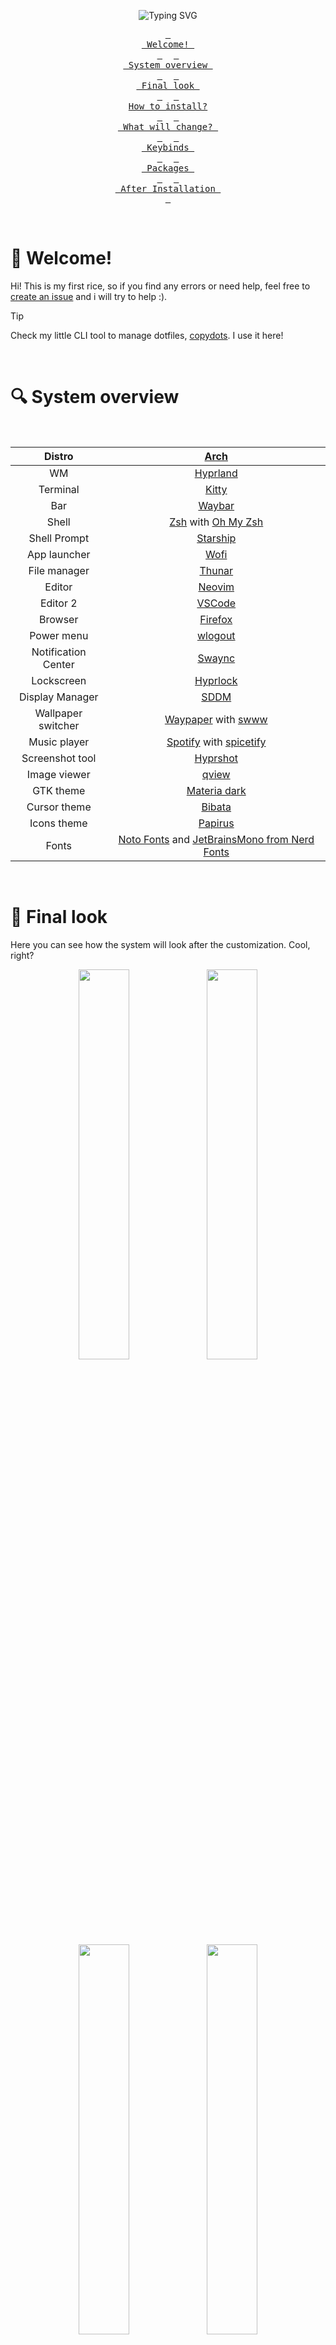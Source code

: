 <div align="center">
  
![Typing SVG](https://readme-typing-svg.demolab.com?font=Bitcount+Grid+Single&pause=1000&color=DCDCDC&center=true&vCenter=true&random=true&width=435&lines=Welcome+to+my+dotfiles!;Are+you+reading+this%3F;I+use+Arch+BTW!)

<a href="#welcome"><kbd> <br> Welcome! <br> </kbd></a>&ensp;&ensp;
<a href="#system-overview"><kbd> <br> System overview <br> </kbd></a>&ensp;&ensp;
<a href="#final-look"><kbd> <br> Final look <br> </kbd></a>&ensp;&ensp;
<a href="#how-to-install"><kbd> <br> How to install? <br> </kbd></a>&ensp;&ensp;
<a href="#what-will-change"><kbd> <br> What will change? <br> </kbd></a>&ensp;&ensp;
<a href="#keybinds"><kbd> <br> Keybinds <br> </kbd></a>&ensp;&ensp;
<a href="#packages"><kbd> <br> Packages <br> </kbd></a>&ensp;&ensp;
<a href="#after-installation"><kbd> <br> After Installation <br> </kbd></a>

</div>
<br>

<a id="welcome"></a>

# 👋 Welcome!

Hi! This is my first rice, so if you find any errors or need help, feel free to [create an issue](https://github.com/MrE8065/MyDotfiles/issues) and i will try to help :).

> [!TIP]
> Check my little CLI tool to manage dotfiles, [copydots](https://github.com/MrE8065/copydots). I use it here!

<br>

<a id="system-overview"></a>

# 🔍 System overview

<br>
<div align="center">

|       Distro        |                                               [Arch](https://archlinux.org)                                               |
| :-----------------: | :-----------------------------------------------------------------------------------------------------------------------: |
|         WM          |                                               [Hyprland](https://hypr.land)                                               |
|      Terminal       |                                       [Kitty](https://github.com/kovidgoyal/kitty)                                        |
|         Bar         |                                        [Waybar](https://github.com/Alexays/Waybar)                                        |
|        Shell        |                               [Zsh](https://www.zsh.org) with [Oh My Zsh](https://ohmyz.sh)                               |
|    Shell Prompt     |                                              [Starship](https://starship.rs)                                              |
|    App launcher     |                                          [Wofi](https://hg.sr.ht/~scoopta/wofi)                                           |
|    File manager     |                                     [Thunar](https://docs.xfce.org/xfce/thunar/start)                                     |
|       Editor        |                                        [Neovim](https://github.com/neovim/neovim)                                         |
|      Editor 2       |                                         [VSCode](https://code.visualstudio.com/)                                          |
|       Browser       |                                              [Firefox](https://firefox.com)                                               |
|     Power menu      |                                     [wlogout](https://github.com/ArtsyMacaw/wlogout)                                      |
| Notification Center |                              [Swaync](https://github.com/ErikReider/SwayNotificationCenter)                               |
|     Lockscreen      |                                      [Hyprlock](https://github.com/hyprwm/hyprlock)                                       |
|   Display Manager   |                                           [SDDM](https://github.com/sddm/sddm)                                            |
| Wallpaper switcher  |             [Waypaper](https://github.com/anufrievroman/waypaper) with [swww](https://github.com/LGFae/swww)              |
|    Music player     |                        [Spotify](https://www.spotify.com) with [spicetify](https://spicetify.app)                         |
|   Screenshot tool   |                                      [Hyprshot](https://github.com/Gustash/Hyprshot)                                      |
|    Image viewer     |                                         [qview](https://interversehq.com/qview/)                                          |
|      GTK theme      |                                  [Materia dark](https://github.com/nana-4/materia-theme)                                  |
|    Cursor theme     |                                     [Bibata](https://github.com/ful1e5/Bibata_Cursor)                                     |
|     Icons theme     |                          [Papirus](https://github.com/PapirusDevelopmentTeam/papirus-icon-theme)                          |
|        Fonts        | [Noto Fonts](https://fonts.google.com/noto) and [JetBrainsMono from Nerd Fonts](https://www.nerdfonts.com/font-downloads) |

</div>
<br>

<a id="final-look"></a>

# 👀 Final look

Here you can see how the system will look after the customization. Cool, right?

<div align="center">
  <img src="./images/final/final.png" width="40%">
  <img src="./images/final/final2.png" width="40%">
  <img src="./images/final/final3.png" width="40%">
  <img src="./images/final/final4.png" width="40%">
</div>

<a id="how-to-install"></a>

<br>

# 🛠️ How to install?

> [!IMPORTANT]
> The installation script is designed for [Arch Linux](https://wiki.archlinux.org/title/Arch_Linux) with Hyprland already installed (archinstall or manual. If you install it manualy, make sure everything works before running the script). **May** work on other distros.

> [!WARNING]
> I asume that you already have the `git` package installed. If not, what are you waiting for?

I recommend to take a look at the [Packages](./scripts/packages.sh) script to see all the packages that will be installed. In case you don't want something, go and modify it.
That been said, to install, simply execute this commands:

```
  git clone https://github.com/MrE8065/MyDotfiles.git ~/MyDotfiles
  cd ~/MyDotfiles
  ./install.sh
```

> [!IMPORTANT]
> After the installation is done, take a look to the [after installation](#after-installation) recommendations to adjust important adjustments.

<a id="what-will-change"></a>

<br>

# ❓ What will change?

<br>

<details>

  <summary>Waybar</summary>
  
  ## Overview
  Minimal, clean and efficient. It includes all the features that I think are important to have in a bar.

  <img src="./images/waybar/waybar.png">
  <img src="./images/waybar/waybar2.png">
  <img src="./images/waybar/waybar3.png">

### Notifications

It will open the [swaync panel](#swaync).

### Time

If you hover, it will display a simple calendar with the current date. Right click to see next month and left click to see the previous one.

### Updates

It will show any available updates for the packages installed thanks to the `checkupdates-with-aur` package.

### Music player

Shows the current playing track name and artist. Central click to pause/resume, left to previous track and right click for next one. Hover to show the player name.
It only appears when a supported player is active.

### Taskbar

Just the `taskbar` module from waybar.

### Workspaces

5 simple bars that grow if they are selected or if there's apps opend in them.

  <div align="center">
    <img src="./images/waybar/workspaces.gif" width = "40%" alt="workspaces">
  </div>

### Expanding Group

Button to hide/reveal certain widgets you don’t need all the time. In here you can find:

- **Tray**: Default `tray` module from waybar.

- **Hyprpicker Widget**: Lets you use `hyprpicker`, display values when hovered, and copy the hex value to your clipboard. It also changes color!

### Network

Shows the connetion type (wifi/ethernet), if you hover shows the network name. Click to open `nm-connection-editor`.

### Sound

Shows the volume percentage and device icon. Scroll to change volume and click to open `pavucontrol`.

### Brightness

Shows the current brightness of the screen and allows to modify it scrolling up or down. If you click on the icon, the bluelight filter will activate. (If you are on a laptop, the script will install `brightnessctl` to control the brightness and, if you are on a desktop computer, it will install `ddcutil`, so you can control even external monitors!)

### Power menu

Opens the [wlogout menu](#wlogout)

</details>

<br>

<details>
  <summary>Wofi</summary>

## Overview

Simple apps menu with a search bar. It also shows apps options (triangle to the left).

  <div align="center">
    <img src="./images/wofi/wofi.png" width = "30%">
    <img src="./images/wofi/wofi2.png" width = "30%">
    <img src="./images/wofi/wofi3.png" width = "30%">
  </div>

</details>

<br>

<details id="swaync">
  <summary>Swaync</summary>

## Overview

Notification center with clear button and _Do not disturb_ mode.

  <div align="center">
    <img src="./images/swaync/swaync.png" width = "25%">
    <img src="./images/swaync/swaync3.png" width = "25%">
    <img src="./images/swaync/swaync4.png" width = "25%">
  </div>

</details>

<br>

<details>
  <summary>Hyprlock</summary>
  
  ## Overview
  Lockscreen. Uses the current wallpaper from Pywal to generate the background and colors, displays a greeting with your username.

  <div align="center">
    <img src="./images/hyprlock/hyprlock.png" width = "45%">
    <img src="./images/hyprlock/hyprlock2.png" width = "45%">
    <img src="./images/hyprlock/hyprlock3.jpg" width = "45%">
  </div>

</details>

<br>

<details>
  <summary>Nvim</summary>
  
## Overview
Uses Lazyvim to create a simple, useful and functional IDE. Colorscheme follows pywal generated colors! Features the following plugins:
  - alpha-nvim
  - nvim-autopairs
  - noice.nvim
  - lushwal.nvim
  - nvim-colorizer.lua
  - gitsigns.nvim
  - mini.icons
  - lualine.nvim
  - markview.nvim
  - nvim-cmp
  - nvim-tree.lua
  - snacks.nvim
  - telescope.nvim
  - nvim-treesitter
  - which-key.nvim

<div align="center">
  <img src="./images/nvim/nvim.png" width = "30%">
  <img src="./images/nvim/nvim2.png" width = "30%">
  <img src="./images/nvim/nvim3.png" width = "30%">
</div>

</details>

<br>

<details id="wlogout">

  <summary>Wlogout</summary>

## Overview

Simple power menu. Shows a row with the different power options.

  <div align="center">
    <img src="./images/wlogout/wlogout.png" width = "45%">
    <img src="./images/wlogout/wlogout2.png" width = "45%">
    <img src="./images/wlogout/wlogout3.png" width = "45%">
</div>

</details>

<br>

<details>
  <summary>Wallpapers</summary>
  
  ## Overview

Use `waypaper` to select the image you want from `~/wallpapers`. Applies the wallpaper using `swww` and the `change.sh` script in `~/.config/waypaper` folder generates a new Pywal palette and update the system colors.

  <div align="center">
    <img src="./images/waypaper.gif">
  </div>

> The system is running in an HDD, that's why the recording is a bit laggy

</details>

<br>

<details>
  <summary>Pywalfox</summary>

## Overview

Modifies `Firefox` or `Librefox` so that it change its colors automatically when `Pywal` updates its color scheme.

> [!IMPORTANT]
> **MAKE SURE TO ALSO INSTALL THE [BROWSER ADDON](https://addons.mozilla.org/en-US/firefox/addon/pywalfox/)**

  <div align="center">
  <img src="./images/pywalfox/pywalfox.png" width = "33%">
  <img src="./images/pywalfox/pywalfox2.png" width = "33%">
  <img src="./images/pywalfox/pywalfox3.png" width = "33%">
  </div>

</details>

<br>

<details>
  <summary>Starship</summary>

## Overview

Custom terminal prompt. Uses pywal colors.

  <div align="center">
    <img src="./images/starship/starship.png" width = "70%">
    <img src="./images/starship/starship2.png" width = "70%">
    <img src="./images/starship/starship3.png" width = "70%">
  </div>

</details>

<br>

<details>
  <summary>Fastfetch</summary>

## Overview

Display system info and shows the world that you are using Arch BTW!

  <div align="center">
    <img src="./images/fastfetch/fastfetch.png" width = "30%">
    <img src="./images/fastfetch/fastfetch2.png" width = "30%">
    <img src="./images/fastfetch/fastfetch3.png" width = "30%">
  </div>

</details>

<br>

<details>
  <summary>Sddm</summary>

## Overview

Theme from [SilentSDDM](https://github.com/uiriansan/SilentSDDM).

  <div align="center">
    <img src="https://raw.githubusercontent.com/uiriansan/SilentSDDM/refs/heads/main/docs/previews/default.png" width = "50%">
  </div>

</details>

<br>

<details>
  <summary>Boot animation</summary>

## Overview

Custom boot animation [I made myself](https://github.com/MrE8065/PSLinux). Uses `plymouth`.

https://github.com/user-attachments/assets/cb767248-547b-402e-99c9-042714291f87

</details>

<br>

<details>
  <summary>GTK Themes</summary>

## Overview

  <div align="center">
  
  |   Theme   |       Name        |
  |-----------|-------------------|
  |   Cursor  |      Bibata       |
  |    Icon   |   Papirus Dark    |
  |   System  |   Materia-Dark    |

  </div>

</details>

<br>

<a id="keybinds"></a>

# ⌨️ Keybinds

`Mod+Q` - Close app

`Mod+R` - Open App Launcher

`Mod+B` - Open browser

`Mod+E` - Open file manager

`Mod+W` - Open wallpaper changer

`Mod+I` - Open emoji menu

`Mod+Shift+S` - Open capture menu

`Mod+K` - Open clipboard history

`Mod+Alt+K` - Clean clipboard history

`Mod+F` - Maximize app

`Mod+Shift+F` - Fullscreen app

`Mod+V` - Toggle floating window

`Mod+L` - Activate lockscreen

`Mod+Shift+R` - Reload waybar and swaync

`Mod+M` - Quit Hyprland

> [!Tip]
> This are just the most used keybinds.
>
> More can be found and changed in `~/.config/hypr/hyprland.conf`

<br>

<a id="packages"></a>

# 📦 Packages

Check the [packages](./scripts/packages.sh) script to see all the packages that will be installed.

<br>

<a id="after-installation"></a>

# 💽 After installation

After the installation is completed you should make some adjustments:

  - Enable plymouth. The script only adds the mkinitcpio hook. You need to configure your boot loader to show the splash ([check the Arch wiki for more info](https://wiki.archlinux.org/title/Plymouth))

  - Adjust config files to fit your screen resolution.
    - The bar thickness (`~/.config/waybar/style.css`)
    - The size of the apps launcher (`~/.config/wofi/config`)
    - The size of the notifications center (`~/.config/swaync/config.json`)
    - The buttons of the power menu (`~/.config/wlogout/style.css`)

> [!TIP]
> The css files have comments to help changing important values